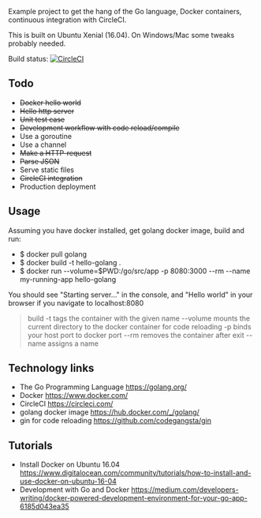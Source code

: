 Example project to get the hang of the Go language, Docker containers, continuous integration with CircleCI.

This is built on Ubuntu Xenial (16.04). On Windows/Mac some tweaks probably needed.

Build status: [![CircleCI](https://circleci.com/gh/halla/golang-docker-circleci-example/tree/master.svg?style=svg)](https://circleci.com/gh/halla/golang-docker-circleci-example/tree/master)

## Todo

* ~~Docker hello world~~
* ~~Hello http server~~
* ~~Unit test case~~
* ~~Development workflow with code reload/compile~~
* Use a goroutine
* Use a channel
* ~~Make a HTTP-request~~
* ~~Parse JSON~~
* Serve static files
* ~~CircleCI integration~~
* Production deployment


## Usage

Assuming you have docker installed, get golang docker image, build and run:

* $ docker pull golang
* $ docker build -t hello-golang .
* $ docker run --volume=$PWD:/go/src/app -p 8080:3000 --rm --name my-running-app hello-golang

You should see "Starting server..." in the console, and "Hello world" in your browser if you navigate to localhost:8080

> build -t tags the container with the given name
> --volume mounts the current directory to the docker container for code reloading
> -p binds your host port to docker port
> --rm removes the container after exit
> --name assigns a name



## Technology links

 * The Go Programming Language https://golang.org/
 * Docker https://www.docker.com/
 * CircleCI https://circleci.com/
 * golang docker image https://hub.docker.com/_/golang/
 * gin for code reloading https://github.com/codegangsta/gin

## Tutorials

* Install Docker on Ubuntu 16.04 https://www.digitalocean.com/community/tutorials/how-to-install-and-use-docker-on-ubuntu-16-04
* Development with Go and Docker https://medium.com/developers-writing/docker-powered-development-environment-for-your-go-app-6185d043ea35
